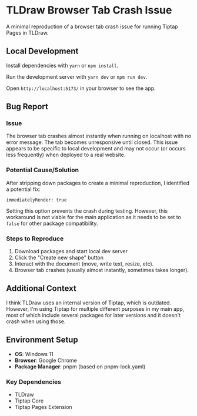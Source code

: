 
# TLDraw Browser Tab Crash Issue

A minimal reproduction of a browser tab crash issue for running Tiptap Pages in TLDraw.

## Local Development

Install dependencies with `yarn` or `npm install`.

Run the development server with `yarn dev` or `npm run dev`.

Open `http://localhost:5173/` in your browser to see the app.

## Bug Report

### Issue
The browser tab crashes almost instantly when running on localhost with no error message. The tab becomes unresponsive until closed. This issue appears to be specific to local development and may not occur (or occurs less frequently) when deployed to a real website.

### Potential Cause/Solution
After stripping down packages to create a minimal reproduction, I identified a potential fix:

```
immediatelyRender: true
```

Setting this option prevents the crash during testing. However, this workaround is not viable for the main application as it needs to be set to `false` for other package compatibility.

### Steps to Reproduce
1. Download packages and start local dev server
2. Click the "Create new shape" button
3. Interact with the document (move, write text, resize, etc).
4. Browser tab crashes (usually almost instantly, sometimes takes longer).


## Additional Context
I think TLDraw uses an internal version of Tiptap, which is outdated. However, I'm using Tiptap for multiple different purposes in my main app, most of which include several packages for later versions and it doesn't crash when using those.

## Environment Setup
- **OS**: Windows 11
- **Browser**: Google Chrome
- **Package Manager**: pnpm (based on pnpm-lock.yaml)

### Key Dependencies
- TLDraw
- Tiptap Core
- Tiptap Pages Extension
